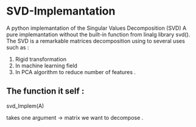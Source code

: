 # SVD-Implemantation
A python implemantation of the Singular Values Decomposition (SVD) 
A pure implemantation without the built-in function from linalg library svd().
The SVD is a remarkable matrices decomposition using to several uses such as :
1) Rigid transformation
2) In machine learning field 
3) In PCA algorithm to reduce number of features . 

## The function it self : 

svd_Implem(A)

takes one argument -> matrix we want to decompose . 
